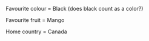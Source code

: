 Favourite colour = Black (does black count as a color?)

Favourite fruit = Mango

Home country = Canada

